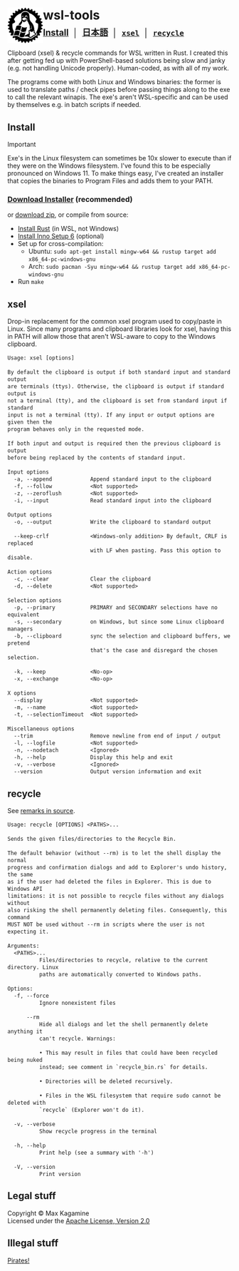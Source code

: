 <h1>
  <img src="rustuxdows.svg" height="80" align="left" />
  wsl-tools
  <br />
  <sup><sub>
    <a href="#install">Install</a>
    &nbsp;│&nbsp;
    <a href="README.ja.md">日本語</a>
    &nbsp;│&nbsp;
    <a href="#xsel"><code>xsel</code></a>
    &nbsp;│&nbsp;
    <a href="#recycle"><code>recycle</code></a>
  </sub></sup>
</h1>

Clipboard (xsel) & recycle commands for WSL written in Rust. I created this after getting fed up with PowerShell-based solutions being slow and janky (e.g. not handling Unicode properly). Human-coded, as with all of my work.

The programs come with both Linux and Windows binaries: the former is used to translate paths / check pipes before passing things along to the exe to call the relevant winapis. The exe's aren't WSL-specific and can be used by themselves e.g. in batch scripts if needed.

## Install

> [!IMPORTANT]
> Exe's in the Linux filesystem can sometimes be 10x slower to execute than if they were on the Windows filesystem. I've found this to be especially pronounced on Windows 11. To make things easy, I've created an installer that copies the binaries to Program Files and adds them to your PATH.

### [Download Installer](https://github.com/maxkagamine/wsl-tools/releases/latest/download/wsl-tools-installer.exe) (recommended)

or [download zip](https://github.com/maxkagamine/wsl-tools/releases/latest/download/wsl-tools-portable.zip), or compile from source:

- [Install Rust](https://rustup.rs/) (in WSL, not Windows)
- [Install Inno Setup 6](https://jrsoftware.org/isdl.php) (optional)
- Set up for cross-compilation:
  - Ubuntu: `sudo apt-get install mingw-w64 && rustup target add x86_64-pc-windows-gnu`
  - Arch: `sudo pacman -Syu mingw-w64 && rustup target add x86_64-pc-windows-gnu`
- Run `make`

## xsel

Drop-in replacement for the common xsel program used to copy/paste in Linux. Since many programs and clipboard libraries look for xsel, having this in PATH will allow those that aren't WSL-aware to copy to the Windows clipboard.

```
Usage: xsel [options]

By default the clipboard is output if both standard input and standard output
are terminals (ttys). Otherwise, the clipboard is output if standard output is
not a terminal (tty), and the clipboard is set from standard input if standard
input is not a terminal (tty). If any input or output options are given then the
program behaves only in the requested mode.

If both input and output is required then the previous clipboard is output
before being replaced by the contents of standard input.

Input options
  -a, --append            Append standard input to the clipboard
  -f, --follow            <Not supported>
  -z, --zeroflush         <Not supported>
  -i, --input             Read standard input into the clipboard

Output options
  -o, --output            Write the clipboard to standard output

  --keep-crlf             <Windows-only addition> By default, CRLF is replaced
                          with LF when pasting. Pass this option to disable.

Action options
  -c, --clear             Clear the clipboard
  -d, --delete            <Not supported>

Selection options
  -p, --primary           PRIMARY and SECONDARY selections have no equivalent
  -s, --secondary         on Windows, but since some Linux clipboard managers
  -b, --clipboard         sync the selection and clipboard buffers, we pretend
                          that's the case and disregard the chosen selection.

  -k, --keep              <No-op>
  -x, --exchange          <No-op>

X options
  --display               <Not supported>
  -m, --name              <Not supported>
  -t, --selectionTimeout  <Not supported>

Miscellaneous options
  --trim                  Remove newline from end of input / output
  -l, --logfile           <Not supported>
  -n, --nodetach          <Ignored>
  -h, --help              Display this help and exit
  -v, --verbose           <Ignored>
  --version               Output version information and exit
```

## recycle

See [remarks in source](src/recycle_bin.rs).

```
Usage: recycle [OPTIONS] <PATHS>...

Sends the given files/directories to the Recycle Bin.

The default behavior (without --rm) is to let the shell display the normal
progress and confirmation dialogs and add to Explorer's undo history, the same
as if the user had deleted the files in Explorer. This is due to Windows API
limitations: it is not possible to recycle files without any dialogs without
also risking the shell permanently deleting files. Consequently, this command
MUST NOT be used without --rm in scripts where the user is not expecting it.

Arguments:
  <PATHS>...
          Files/directories to recycle, relative to the current directory. Linux
          paths are automatically converted to Windows paths.

Options:
  -f, --force
          Ignore nonexistent files

      --rm
          Hide all dialogs and let the shell permanently delete anything it
          can't recycle. Warnings:

          • This may result in files that could have been recycled being nuked
          instead; see comment in `recycle_bin.rs` for details.

          • Directories will be deleted recursively.

          • Files in the WSL filesystem that require sudo cannot be deleted with
          `recycle` (Explorer won't do it).

  -v, --verbose
          Show recycle progress in the terminal

  -h, --help
          Print help (see a summary with '-h')

  -V, --version
          Print version
```

## Legal stuff

Copyright © Max Kagamine  
Licensed under the [Apache License, Version 2.0](LICENSE.txt)

## Illegal stuff

[Pirates!](https://www.youtube.com/watch?v=NSZhIAfR6dA)
